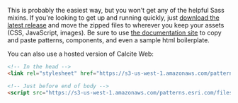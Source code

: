 This is probably the easiest way, but you won't get any of the helpful Sass mixins. If you're looking to get up and running quickly, just [download the latest release](https://github.com/ArcGIS/calcite-web/releases) and move the zipped files to wherever you keep your assets (CSS, JavaScript, images). Be sure to use [the documentation site](http://esri.github.io/calcite-web/) to copy and paste patterns, components, and even a sample html boilerplate.

You can also use a hosted version of Calcite Web:

```html
<!-- In the head -->
<link rel="stylesheet" href="https://s3-us-west-1.amazonaws.com/patterns.esri.com/files/calcite-web/{{data.pkg.version}}/css/calcite-web.min.css">

<!-- Just before end of body -->
<script src="https://s3-us-west-1.amazonaws.com/patterns.esri.com/files/calcite-web/{{data.pkg.version}}/js/calcite-web.min.js"></script>
```
